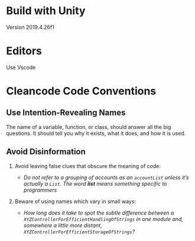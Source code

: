 # Build with Unity
Version 2019.4.26f1

# Editors
Use Vscode

# Cleancode Code Conventions

## Use Intention-Revealing Names
The name of a variable, function, or class, should answer all the big questions. It
should tell you why it exists, what it does, and how it is used. 

## Avoid Disinformation
1. Avoid leaving false clues that obscure the meaning of code:
   - _Do not refer to a grouping of accounts as an `accountList` unless it’s actually a `List`.
The word **list** means something specific to programmers_

2. Beware of using names which vary in small ways: 
   - _How long does it take to spot the subtle difference between a `XYZControllerForEfficientHandlingOfStrings` in one module
and, somewhere a little more distant, `XYZControllerForEfficientStorageOfStrings`?_






